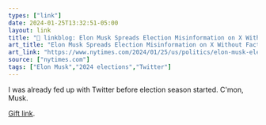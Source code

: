 ```yaml
---
types: ["link"]
date: 2024-01-25T13:32:51-05:00
layout: link
title: "🔗 linkblog: Elon Musk Spreads Election Misinformation on X Without Fact Checkers - The New York Times'"
art_title: "Elon Musk Spreads Election Misinformation on X Without Fact Checkers - The New York Times"
art_link: "https://www.nytimes.com/2024/01/25/us/politics/elon-musk-election-misinformation-x-twitter.html"
source: ["nytimes.com"]
tags: ["Elon Musk","2024 elections","Twitter"]
---
```

I was already fed up with Twitter before election season started. C'mon, Musk.

[Gift link](https://www.nytimes.com/2024/01/25/us/politics/elon-musk-election-misinformation-x-twitter.html?unlocked_article_code=1.QU0.WvBY.H0dDr2lb69Kk&smid=url-share).
